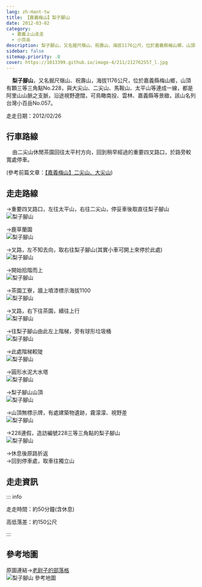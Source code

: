 ```yaml
---
lang: zh-Hant-tw
title: 【嘉義梅山】梨子腳山
date: 2012-03-02
category: 
  - 嘉義上山走走
  - 小百岳
description: 梨子腳山，又名掘尺嶺山、祝壽山，海拔1176公尺，位於嘉義縣梅山鄉，山頂有顆三等三角點No.228，與大尖山、二尖山、馬鞍山、太平山等連成一線，都是阿里山山脈之支脈，沿途視野遼闊，可鳥瞰南投、雲林、嘉義縣等景緻，該山名列台灣小百岳No.057。
sidebar: false
sitemap.priority: .8
cover: https://1013399.github.io/image-4/211/212762557_l.jpg
---
```


    **梨子腳山**，又名掘尺嶺山、祝壽山，海拔1176公尺，位於嘉義縣梅山鄉，山頂有顆三等三角點No.228，與大尖山、二尖山、馬鞍山、太平山等連成一線，都是阿里山山脈之支脈，沿途視野遼闊，可鳥瞰南投、雲林、嘉義縣等景緻，該山名列台灣小百岳No.057。

<!-- more -->

走走日期：2012/02/26

## 行車路線
    由二尖山休閒茶園回往太平村方向，回到稍早經過的重要四叉路口，於路旁較寬處停車。

(參考前篇文章：[【嘉義梅山】二尖山、大尖山](/posts/post-212-2012-03-01.md))

## 走走路線
→重要四叉路口，左往太平山，右往二尖山，停妥車後取直往梨子腳山  
![梨子腳山](https://1013399.github.io/image-4/211/212762518_l.jpg)

→鹿草蘭園  
![梨子腳山](https://1013399.github.io/image-4/211/212762522_l.jpg)

→叉路，左不知去向，取右往梨子腳山(其實小車可開上來停於此處)  
![梨子腳山](https://1013399.github.io/image-4/211/212762528_l.jpg)

→開始拾階而上  
![梨子腳山](https://1013399.github.io/image-4/211/212762530_l.jpg)

→茶園工寮，牆上噴漆標示海拔1100  
![梨子腳山](https://1013399.github.io/image-4/211/212762534_l.jpg)

→叉路，右下往茶園，續往上行  
![梨子腳山](https://1013399.github.io/image-4/211/212762537_l.jpg)

→往梨子腳山由此左上階梯，旁有球形垃圾桶  
![梨子腳山](https://1013399.github.io/image-4/211/212762541_l.jpg)

→此處階梯較陡  
![梨子腳山](https://1013399.github.io/image-4/211/212762544_l.jpg)

→圓形水泥大水塔  
![梨子腳山](https://1013399.github.io/image-4/211/212762547_l.jpg)

→梨子腳山山頂  
![梨子腳山](https://1013399.github.io/image-4/211/212762552_l.jpg)

→山頂無標示牌，有處建築物遺跡，霧濛濛、視野差  
![梨子腳山](https://1013399.github.io/image-4/211/212762557_l.jpg)

→228連假，造訪編號228三等三角點的梨子腳山  
![梨子腳山](https://1013399.github.io/image-4/211/212762510_l.jpg)

→休息後原路折返  
→回到停車處，取車往獨立山

## 走走資訊

::: info

走走時間：約50分鐘(含休息)

高低落差：約150公尺

:::

## 參考地圖
原圖連結→[老尉子的部落格](http://blog.xuite.net/laoweiz/blog/17063690)  
![梨子腳山 參考地圖](https://1013399.github.io/image-4/211/212762572_l.jpg)